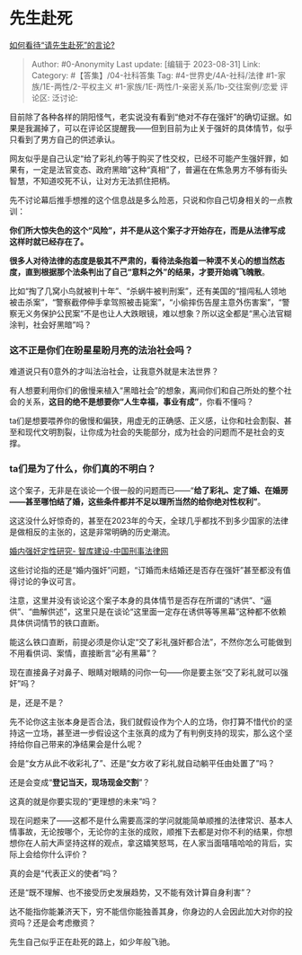# 先生赴死
[如何看待“请先生赴死”的言论?](https://www.zhihu.com/question/618815361/answer/3190319037)

> Author: #0-Anonymity
> Last update: [编辑于 2023-08-31]
> Link:
> Category: #【答集】/04-社科答集
> Tag: #4-世界史/4A-社科/法律 #1-家族/1E-两性/2-平权主义 #1-家族/1E-两性/1-亲密关系/1b-交往案例/恋爱
> 评论区:
> 泛讨论:

目前除了各种各样的阴阳怪气，老实说没有看到“绝对不存在强奸”的确切证据。如果是我漏掉了，可以在评论区提醒我——但到目前为止关于强奸的具体情节，似乎只看到了男方自己的供述承认。

网友似乎是自己认定“给了彩礼约等于购买了性交权，已经不可能产生强奸罪，如果有，一定是法官变态、政府黑暗”这种“真相”了，普遍在在焦急男方不够有街头智慧，不知道咬死不认，让对方无法抓住把柄。

先不讨论幕后推手想推的这个信息战是多么险恶，只说和你自己切身相关的一点教训：

**你们所大惊失色的这个“风险”，并不是从这个案子才开始存在，而是从法律写成这样时就已经存在了。**

**很多人对待法律的态度是极其不严肃的，看待法条抱着一种漠不关心的想当然态度，直到根据那个法条判出了自己“意料之外”的结果，才要开始魂飞魄散**。

比如“掏了几窝小鸟就被判十年”、“杀蜗牛被判刑案”，还有美国的“擅闯私人领地被击杀案”，“警察截停伸手拿驾照被击毙案”，“小偷摔伤告屋主意外伤害案”，“警察无义务保护公民案”不是也让人大跌眼镜，难以想象？所以这全都是“黑心法官糊涂判，社会好黑暗”吗？

### 这不正是你们在盼星星盼月亮的法治社会吗？ ###

难道说只有0意外的才叫法治社会，让我意外就是末法世界？

有人想要利用你们的傲慢来植入“黑暗社会”的想象，离间你们和自己所处的整个社会的关系，**这目的绝不是想要你“人生幸福，事业有成”**，你看不懂吗？

ta们是想要喂养你的傲慢和偏狭，用虚无的正确感、正义感，让你和社会割裂、甚至和现代文明割裂，让你成为社会的失能部分，成为社会的问题而不是社会的支撑。

### ta们是为了什么，你们真的不明白？ ###

这个案子，无非是在谈论一个很一般的问题而已——“**给了彩礼、定了婚、在婚房——甚至哪怕结了婚，这些条件都并不足以理所当然的给你绝对性权利”**。

这这没什么好惊奇的，甚至在2023年的今天，全球几乎都找不到多少国家的法律是做相反的主张的，这是非常明确的历史潮流。

[婚内强奸定性研究- 智库建设-中国刑事法律网](https://link.zhihu.com/?target=http%3A//www.criminallaw.com.cn/article/%3Fid%3D1631)

这些讨论指的还是“婚内强奸”问题，“订婚而未结婚还是否存在强奸”甚至都没有值得讨论的争议可言。

注意，这里并没有谈论这个案子本身的具体情节是否存在所谓的“诱供”、“逼供”、“曲解供述”，这里只是在谈论“这里面一定存在诱供等等黑幕”这种都不依赖具体供词情节的铁口直断。

能这么铁口直断，前提必须是你认定“交了彩礼强奸都合法”，不然你怎么可能做到不用看供词、案情，直接断言“必有黑幕”？

现在直接鼻子对鼻子、眼睛对眼睛的问你一句——你是要主张“交了彩礼就可以强奸”吗？

是，还是不是？

先不论你这主张本身是否合法，我们就假设作为个人的立场，你打算不惜代价的坚持这一立场，甚至进一步假设这个主张真的成为了有判例支持的现实，那么这个坚持给你自己带来的净结果会是什么呢？

会是“女方从此不收彩礼了”、还是“女方收了彩礼就自动躺平任由处置了”吗？

还是会变成“**登记当天，现场现金交割**”？

这真的就是你要实现的“更理想的未来”吗？

现在问题来了——这都不是什么需要高深的学问就能简单顺推的法律常识、基本人情事故，无论按哪个，无论你的主张的成败，顺推下去都是对你不利的结果，你想想你在人前大声坚持这样的观点，拿这嬉笑怒骂，在人家当面嘻嘻哈哈的背后，实际上会给你什么评价？

真的会是“代表正义的使者”吗？

还是“既不理解、也不接受历史发展趋势，又不能有效计算自身利害”？

达不能指你能兼济天下，穷不能信你能独善其身，你身边的人会因此加大对你的投资吗？还是会考虑撤资？

先生自己似乎正在赴死的路上，如少年般飞驰。
